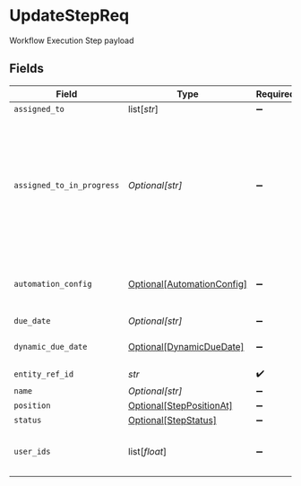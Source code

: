 # UpdateStepReq

Workflow Execution Step payload


## Fields

| Field                                                                                                                                    | Type                                                                                                                                     | Required                                                                                                                                 | Description                                                                                                                              |
| ---------------------------------------------------------------------------------------------------------------------------------------- | ---------------------------------------------------------------------------------------------------------------------------------------- | ---------------------------------------------------------------------------------------------------------------------------------------- | ---------------------------------------------------------------------------------------------------------------------------------------- |
| `assigned_to`                                                                                                                            | list[*str*]                                                                                                                              | :heavy_minus_sign:                                                                                                                       | N/A                                                                                                                                      |
| `assigned_to_in_progress`                                                                                                                | *Optional[str]*                                                                                                                          | :heavy_minus_sign:                                                                                                                       | The user which moved the step/task to the IN_PROGRESS state. The user should also be present in the assignedTo property of the step/task |
| `automation_config`                                                                                                                      | [Optional[AutomationConfig]](../../models/shared/automationconfig.md)                                                                    | :heavy_minus_sign:                                                                                                                       | Configuration for automation execution to run                                                                                            |
| `due_date`                                                                                                                               | *Optional[str]*                                                                                                                          | :heavy_minus_sign:                                                                                                                       | N/A                                                                                                                                      |
| `dynamic_due_date`                                                                                                                       | [Optional[DynamicDueDate]](../../models/shared/dynamicduedate.md)                                                                        | :heavy_minus_sign:                                                                                                                       | set a Duedate for a step then a specific                                                                                                 |
| `entity_ref_id`                                                                                                                          | *str*                                                                                                                                    | :heavy_check_mark:                                                                                                                       | N/A                                                                                                                                      |
| `name`                                                                                                                                   | *Optional[str]*                                                                                                                          | :heavy_minus_sign:                                                                                                                       | N/A                                                                                                                                      |
| `position`                                                                                                                               | [Optional[StepPositionAt]](../../models/shared/steppositionat.md)                                                                        | :heavy_minus_sign:                                                                                                                       | N/A                                                                                                                                      |
| `status`                                                                                                                                 | [Optional[StepStatus]](../../models/shared/stepstatus.md)                                                                                | :heavy_minus_sign:                                                                                                                       | N/A                                                                                                                                      |
| `user_ids`                                                                                                                               | list[*float*]                                                                                                                            | :heavy_minus_sign:                                                                                                                       | This field is deprecated. Please use assignedTo                                                                                          |